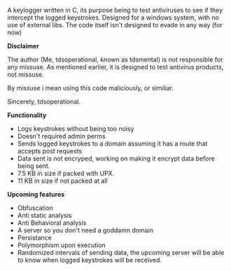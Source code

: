 A keylogger written in C, its purpose being to test antiviruses to see if they intercept the logged keystrokes. Designed for a windows system, with no use of external libs.
The code itself isn't designed to evade in any way (for now)

**Disclaimer**

The author (Me, tdsoperational, known as tdsmental) is not responsible for any missuse.
As mentioned earlier, it is designed to test antivirus products, not missuse.

By missuse i mean using this code maliciously, or similiar.

Sincerely, tdsoperational.

**Functionality**
- Logs keystrokes without being too noisy
- Doesn't required admin perms
- Sends logged keystrokes to a domain assuming it has a route that accepts post requests
- Data sent is not encryped, working on making it encrypt data before being sent.
- 7.5 KB in size if packed with UPX.
- 11 KB in size if not packed at all

**Upcoming features**
- Obfuscation
- Anti static analysis
- Anti Behavioral analysis
- A server so you don't need a goddamn domain
- Persistance
- Polymorphism upon execution
- Randomized intervals of sending data, the upcoming server will be able to know when logged keystrokes will be received.
